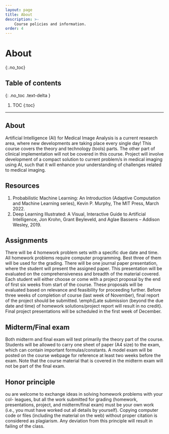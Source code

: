 ```yaml
---
layout: page
title: About
description: >-
    Course policies and information.
order: 4
---
```


# About
{:.no_toc}

## Table of contents
{: .no_toc .text-delta }

1. TOC
{:toc}

---

## About

Artificial Intelligence (AI) for Medical Image Analysis is a current research area, where new developments are taking place every single day! This course covers the theory and technology (tools) parts. The other part of clinical implementation will not be covered in this course. Project will involve development of a compact solution to current problem/s in medical imaging using AI, such that it will enhance your understanding of challenges related to medical imaging.


## Resources

1. Probabilistic Machine Learning: An Introduction (Adaptive Computation and Machine Learning series), Kevin P. Murphy, The MIT Press, March 2022.
2. Deep Learning Illustrated: A Visual, Interactive Guide to Artificial Intelligence, Jon Krohn, Grant Beyleveld, and Aglae Bassens – Addison Wesley, 2019.

## Assignments

There will be 4 homework problem sets with a specific due date and time. All homework problems require computer programming. Best three of them will be used for the grading. There will be one journal paper presentation, where the student will present the assigned paper. This presentation will be evaluated on the comprehensiveness and breadth of the material covered.
Each student will either choose or come with a project proposal by the end of first six weeks from start of the course. These proposals will be evaluated based on relevance and feasibility for proceeding further. Before three weeks of completion of course (last week of November), final report of the project should be submitted. \emph{Late submission (beyond the due date and time) of homework solutions/project report will result in no credit}. Final project presentations will be scheduled in the first week of December.

## Midterm/Final exam

Both midterm and final exam will test primarily the theory part of the course. Students will be allowed to carry one sheet of paper (A4 size) to the exam, which can contain important formulas/constants. A model exam will be posted on the course webpage for reference at least two weeks before the exam.  Note that the course material that is covered in the midterm exam will not be part of the final exam.

## Honor principle

ou are welcome to exchange ideas in solving homework problems with your col-
leagues, but all the work submitted for grading (homework, presentations, project, and midterm/final
exam) must be your own work (i.e., you must have worked out all details by yourself). Copying computer
code or files (including the material on the web) without proper citation is considered as plagiarism. Any
deviation from this principle will result in failing of the class.
